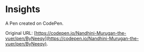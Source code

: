 # Insights

A Pen created on CodePen.

Original URL: [https://codepen.io/Nandhini-Murugan-the-vuer/pen/ByNeeqy](https://codepen.io/Nandhini-Murugan-the-vuer/pen/ByNeeqy).

